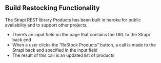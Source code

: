 <h2>Build Restocking Functionality</h2>

<p>The Strapi REST library Products has been built in heroku for public availability and to support other projects.</p>


<ul>
  <li>There’s an input field on the page that contains the URL to the Strapi back end</li>
  <li>When a user clicks the “ReStock Products” button, a call is made to the Strapi back end specified in the input field</li>
  <li>The result of this call is an updated list of products</li>
</ul>
